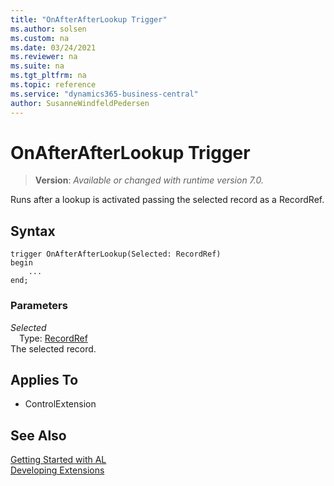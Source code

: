 ```yaml
---
title: "OnAfterAfterLookup Trigger"
ms.author: solsen
ms.custom: na
ms.date: 03/24/2021
ms.reviewer: na
ms.suite: na
ms.tgt_pltfrm: na
ms.topic: reference
ms.service: "dynamics365-business-central"
author: SusanneWindfeldPedersen
---
```

[//]: # (START>DO_NOT_EDIT)
[//]: # (IMPORTANT:Do not edit any of the content between here and the END>DO_NOT_EDIT.)
[//]: # (Any modifications should be made in the .xml files in the ModernDev repo.)
# OnAfterAfterLookup Trigger
> **Version**: _Available or changed with runtime version 7.0._

Runs after a lookup is activated passing the selected record as a RecordRef.

## Syntax
```
trigger OnAfterAfterLookup(Selected: RecordRef)
begin
    ...
end;
```

### Parameters

*Selected*  
&emsp;Type: [RecordRef](../methods-auto/recordref/recordref-data-type.md)  
The selected record.  


## Applies To
- ControlExtension


[//]: # (IMPORTANT: END>DO_NOT_EDIT)
## See Also  
[Getting Started with AL](../devenv-get-started.md)  
[Developing Extensions](../devenv-dev-overview.md)  